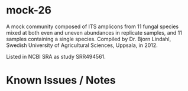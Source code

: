 # mock-26

A mock community composed of ITS amplicons from 11 fungal species mixed at both even and uneven abundances in replicate samples, and 11 samples containing a single species. Compiled by Dr. Bjorn Lindahl, Swedish University of Agricultural Sciences, Uppsala, in 2012.

Listed in NCBI SRA as study SRR494561.


# Known Issues / Notes

